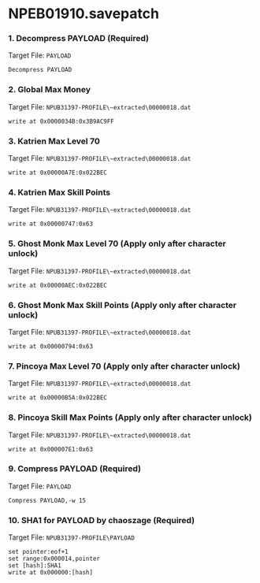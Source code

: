 # NPEB01910.savepatch

### 1. Decompress PAYLOAD (Required)

Target File: `PAYLOAD`

```
Decompress PAYLOAD
```

### 2.  Global Max Money

Target File: `NPUB31397-PROFILE\~extracted\00000018.dat`

```
write at 0x0000034B:0x3B9AC9FF
```

### 3.  Katrien Max Level 70

Target File: `NPUB31397-PROFILE\~extracted\00000018.dat`

```
write at 0x00000A7E:0x022BEC
```

### 4.  Katrien Max Skill Points

Target File: `NPUB31397-PROFILE\~extracted\00000018.dat`

```
write at 0x00000747:0x63
```

### 5.  Ghost Monk Max Level 70 (Apply only after character unlock)

Target File: `NPUB31397-PROFILE\~extracted\00000018.dat`

```
write at 0x00000AEC:0x022BEC
```

### 6.  Ghost Monk Max Skill Points (Apply only after character unlock)

Target File: `NPUB31397-PROFILE\~extracted\00000018.dat`

```
write at 0x00000794:0x63
```

### 7.  Pincoya Max Level 70 (Apply only after character unlock)

Target File: `NPUB31397-PROFILE\~extracted\00000018.dat`

```
write at 0x00000B5A:0x022BEC
```

### 8.  Pincoya Skill Max Points (Apply only after character unlock)

Target File: `NPUB31397-PROFILE\~extracted\00000018.dat`

```
write at 0x000007E1:0x63
```

### 9.  Compress PAYLOAD (Required)

Target File: `PAYLOAD`

```
Compress PAYLOAD,-w 15
```

### 10.  SHA1 for PAYLOAD by chaoszage (Required)

Target File: `NPUB31397-PROFILE\PAYLOAD`

```
set pointer:eof+1
set range:0x000014,pointer
set [hash]:SHA1
write at 0x000000:[hash]
```

